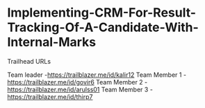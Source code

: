 # Implementing-CRM-For-Result-Tracking-Of-A-Candidate-With-Internal-Marks

Trailhead URLs

Team leader -https://trailblazer.me/id/kalir12
Team Member 1 -https://trailblazer.me/id/govir6
Team Member 2 -https://trailblazer.me/id/arulss01
Team Member 3 -https://trailblazer.me/id/thirp7
